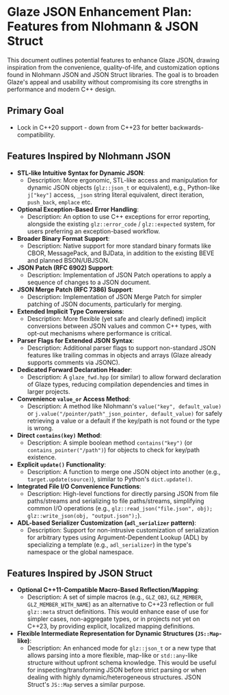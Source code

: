 # Glaze JSON Enhancement Plan: Features from Nlohmann & JSON Struct

This document outlines potential features to enhance Glaze JSON, drawing inspiration from the convenience, quality-of-life, and customization options found in Nlohmann JSON and JSON Struct libraries. The goal is to broaden Glaze's appeal and usability without compromising its core strengths in performance and modern C++ design.

## Primary Goal

- Lock in C++20 support - down from C++23 for better backwards-compatibility.

## Features Inspired by Nlohmann JSON

*   **STL-like Intuitive Syntax for Dynamic JSON**:
    *   Description: More ergonomic, STL-like access and manipulation for dynamic JSON objects (`glz::json_t` or equivalent), e.g., Python-like `j["key"]` access, `_json` string literal equivalent, direct iteration, `push_back`, `emplace` etc.
*   **Optional Exception-Based Error Handling**:
    *   Description: An option to use C++ exceptions for error reporting, alongside the existing `glz::error_code` / `glz::expected` system, for users preferring an exception-based workflow.
*   **Broader Binary Format Support**:
    *   Description: Native support for more standard binary formats like CBOR, MessagePack, and BJData, in addition to the existing BEVE and planned BSON/UBJSON.
*   **JSON Patch (RFC 6902) Support**:
    *   Description: Implementation of JSON Patch operations to apply a sequence of changes to a JSON document.
*   **JSON Merge Patch (RFC 7386) Support**:
    *   Description: Implementation of JSON Merge Patch for simpler patching of JSON documents, particularly for merging.
*   **Extended Implicit Type Conversions**:
    *   Description: More flexible (yet safe and clearly defined) implicit conversions between JSON values and common C++ types, with opt-out mechanisms where performance is critical.
*   **Parser Flags for Extended JSON Syntax**:
    *   Description: Additional parser flags to support non-standard JSON features like trailing commas in objects and arrays (Glaze already supports comments via JSONC).
*   **Dedicated Forward Declaration Header**:
    *   Description: A `glaze_fwd.hpp` (or similar) to allow forward declaration of Glaze types, reducing compilation dependencies and times in larger projects.
*   **Convenience `value_or` Access Method**:
    *   Description: A method like Nlohmann's `value("key", default_value)` or `j.value("/pointer/path"_json_pointer, default_value)` for safely retrieving a value or a default if the key/path is not found or the type is wrong.
*   **Direct `contains(key)` Method**:
    *   Description: A simple boolean method `contains("key")` (or `contains_pointer("/path")`) for objects to check for key/path existence.
*   **Explicit `update()` Functionality**:
    *   Description: A function to merge one JSON object into another (e.g., `target.update(source)`), similar to Python's `dict.update()`.
*   **Integrated File I/O Convenience Functions**:
    *   Description: High-level functions for directly parsing JSON from file paths/streams and serializing to file paths/streams, simplifying common I/O operations (e.g., `glz::read_json("file.json", obj); glz::write_json(obj, "output.json");`).
*   **ADL-based Serializer Customization (`adl_serializer` pattern)**:
    *   Description: Support for non-intrusive customization of serialization for arbitrary types using Argument-Dependent Lookup (ADL) by specializing a template (e.g., `adl_serializer`) in the type's namespace or the global namespace.

## Features Inspired by JSON Struct

*   **Optional C++11-Compatible Macro-Based Reflection/Mapping**:
    *   Description: A set of simple macros (e.g., `GLZ_OBJ`, `GLZ_MEMBER`, `GLZ_MEMBER_WITH_NAME`) as an alternative to C++23 reflection or full `glz::meta` struct definitions. This would enhance ease of use for simpler cases, non-aggregate types, or in projects not yet on C++23, by providing explicit, localized mapping definitions.
*   **Flexible Intermediate Representation for Dynamic Structures (`JS::Map`-like)**:
    *   Description: An enhanced mode for `glz::json_t` or a new type that allows parsing into a more flexible, map-like or `std::any`-like structure without upfront schema knowledge. This would be useful for inspecting/transforming JSON before strict parsing or when dealing with highly dynamic/heterogeneous structures. JSON Struct's `JS::Map` serves a similar purpose.
